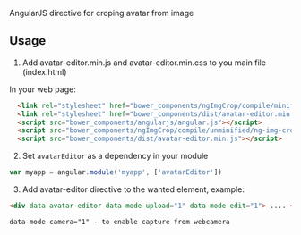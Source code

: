 AngularJS directive for croping avatar from image

## Usage

1. Add avatar-editor.min.js and avatar-editor.min.css to you main file (index.html)

  In your web page:

  ```html
    <link rel="stylesheet" href="bower_components/ngImgCrop/compile/minified/ng-img-crop.css"/>
    <link rel="stylesheet" href="bower_components/dist/avatar-editor.min.css"/>
    <script src="bower_components/angularjs/angular.js"></script>
    <script src="bower_components/ngImgCrop/compile/unminified/ng-img-crop.js"></script>
    <script src="bower_components/dist/avatar-editor.min.js"></script>
  ```

2. Set `avatarEditor` as a dependency in your module
  ```javascript
  var myapp = angular.module('myapp', ['avatarEditor'])
  ```

3. Add avatar-editor directive to the wanted element, example:
  ```html
  <div data-avatar-editor data-mode-upload="1" data-mode-edit="1"> .... </div>
  ```
    data-mode-camera="1" - to enable capture from webcamera